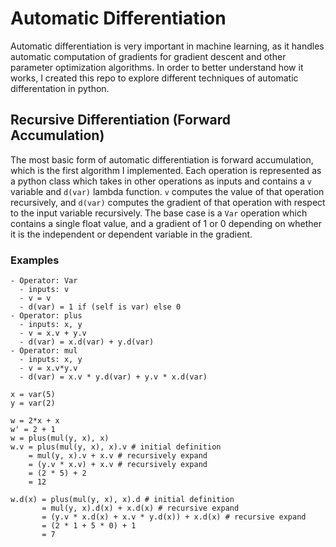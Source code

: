 # Automatic Differentiation

Automatic differentiation is very important in machine learning, as it handles automatic computation of gradients for gradient descent and other parameter optimization algorithms. In order to better understand how it works, I created this repo to explore different techniques of automatic differentation in python.

## Recursive Differentiation (Forward Accumulation)
The most basic form of automatic differentiation is forward accumulation, which is the first algorithm I implemented. Each operation is represented as a python class which takes in other operations as inputs and contains a `v` variable and `d(var)` lambda function. `v` computes the value of that operation recursively, and `d(var)` computes the gradient of that operation with respect to the input variable recursively. The base case is a `Var` operation which contains a single float value, and a gradient of 1 or 0 depending on whether it is the independent or dependent variable in the gradient. 

### Examples
```
- Operator: Var
  - inputs: v
  - v = v
  - d(var) = 1 if (self is var) else 0
- Operator: plus
  - inputs: x, y
  - v = x.v + y.v
  - d(var) = x.d(var) + y.d(var)
- Operator: mul
  - inputs: x, y
  - v = x.v*y.v
  - d(var) = x.v * y.d(var) + y.v * x.d(var)

x = var(5)
y = var(2)

w = 2*x + x
w' = 2 + 1
w = plus(mul(y, x), x)
w.v = plus(mul(y, x), x).v # initial definition
    = mul(y, x).v + x.v # recursively expand
    = (y.v * x.v) + x.v # recursively expand
    = (2 * 5) + 2 
    = 12 

w.d(x) = plus(mul(y, x), x).d # initial definition
       = mul(y, x).d(x) + x.d(x) # recursive expand
       = (y.v * x.d(x) + x.v * y.d(x)) + x.d(x) # recursive expand
       = (2 * 1 + 5 * 0) + 1 
       = 7
```
